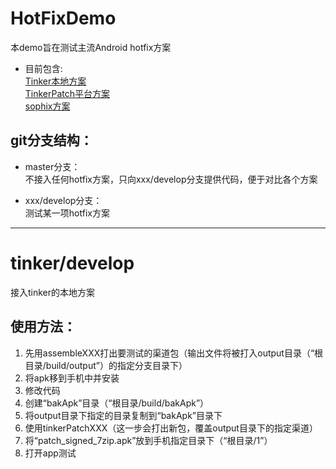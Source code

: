 # HotFixDemo

本demo旨在测试主流Android hotfix方案</br>
* 目前包含:</br>
  [Tinker本地方案](https://github.com/whytot/HotFixDemo/tree/tinker/develop)</br>
  [TinkerPatch平台方案](https://github.com/whytot/HotFixDemo/tree/tinker/develop-platform)</br>
  [sophix方案](https://github.com/whytot/HotFixDemo/tree/sophix/develop)</br>

## git分支结构：</br>
* master分支：</br>
  不接入任何hotfix方案，只向xxx/develop分支提供代码，便于对比各个方案</br>

* xxx/develop分支：</br>
  测试某一项hotfix方案</br>

---------------------------------------
# tinker/develop

接入tinker的本地方案
## 使用方法：
1. 先用assembleXXX打出要测试的渠道包（输出文件将被打入output目录（“根目录/build/output”）的指定分支目录下）
2. 将apk移到手机中并安装
3. 修改代码
4. 创建“bakApk”目录（“根目录/build/bakApk”）
5. 将output目录下指定的目录复制到“bakApk”目录下
6. 使用tinkerPatchXXX（这一步会打出新包，覆盖output目录下的指定渠道）
7. 将“patch_signed_7zip.apk”放到手机指定目录下（“根目录/1”）
8. 打开app测试
